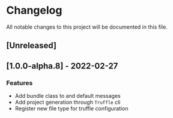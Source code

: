 # Changelog
All notable changes to this project will be documented in this file.

## [Unreleased]
## [1.0.0-alpha.8] - 2022-02-27

### Features

- Add bundle class to and default messages
- Add project generation through `Truffle` cli
- Register new file type for truffle configuration

<!-- generated by git-cliff -->
